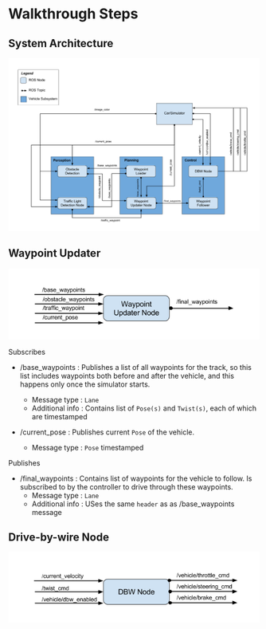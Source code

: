 # Walkthrough Steps

## System Architecture

![system_arch](./resources/system-arch.png)

## Waypoint Updater

![waypoint_updater_node](./resources/waypoint-updater-node.png)

Subscribes

* /base_waypoints : Publishes a list of all waypoints for the track, so this list includes waypoints both before and after the vehicle, and this happens only once the simulator starts.
    * Message type : `Lane`
    * Additional info : Contains list of `Pose(s)` and `Twist(s)`, each of which are timestamped  

* /current_pose : Publishes current `Pose` of the vehicle.
    * Message type : `Pose` timestamped

Publishes

* /final_waypoints : Contains list of waypoints for the vehicle to follow. Is subscribed
to by the controller to drive through these waypoints.
    * Message type : `Lane`
    * Additional info : USes the same `header` as as /base_waypoints message


## Drive-by-wire Node

![dbw_node](./resources/dbw-node.png)